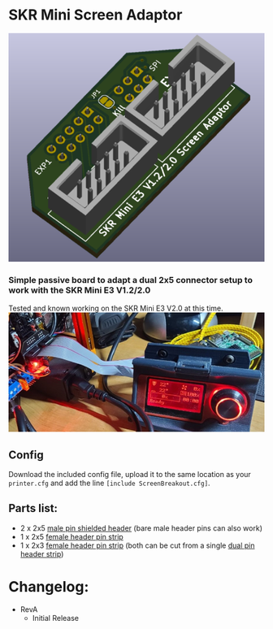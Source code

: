 # SKR Mini Screen Adaptor
![Image no work =(](Images/PCB_Overview-Small.png?raw=true) 

### Simple passive board to adapt a dual 2x5 connector setup to work with the SKR Mini E3 V1.2/2.0

Tested and known working on the SKR Mini E3 V2.0 at this time.
![Image no work =(](Images/Screen_Test-Small.png?raw=true)

## Config
 Download the included config file, upload it to the same location as your `printer.cfg` and add the line `[include ScreenBreakout.cfg]`.
 
 
## Parts list:
  - 2 x 2x5 [male pin shielded header](https://www.amazon.com/HONJIE-10Pins-Straight-Connector-Headers/dp/B0834RR68V/ref=sr_1_1) (bare male header pins can also work)
  - 1 x 2x5 [female header pin strip](https://www.amazon.com/Double-Female-Straight-Header-Socket/dp/B00R1LKZOM/ref=sr_1_2)
  - 1 x 2x3 [female header pin strip](https://www.amazon.com/Connectors-Pro-2-54mm-PCB-Through-Board/dp/B08R8LGM4L/ref=sr_1_2) (both can be cut from a single [dual pin header strip](https://www.amazon.com/Antrader-2-54mm-2x20Pin-Female-Connector/dp/B07D48WZTR/ref=sr_1_3))
 
 
 # Changelog:
  - RevA
	- Initial Release